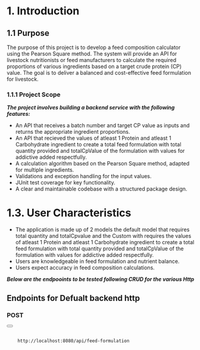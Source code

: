# 1. Introduction
## 1.1 Purpose
The purpose of this project is to develop a feed composition calculator using the Pearson Square method. The system will provide an API for livestock nutritionists or feed manufacturers to calculate the required proportions of various ingredients based on a target crude protein (CP) value. The goal is to deliver a balanced and cost-effective feed formulation for livestock.
### 1.1.1 Project Scope
***The project involves building a backend service with the following features:***
- An API that receives a batch number and target CP value as inputs and returns the appropriate ingredient proportions.
- An API that recieved the values of atleast 1 Protein and atleast 1 Carbohydrate ingredient to create a total feed formulation with total quantity provided and totalCpValue of the formulation with values for addictive added respectfully.
- A calculation algorithm based on the Pearson Square method, adapted for multiple ingredients.
- Validations and exception handling for the input values.
- JUnit test coverage for key functionality.
- A clear and maintainable codebase with a structured package design.

# 1.3. User Characteristics
- The application is made up of 2 models the default model that requires total quantity and totalCpvalue and the Custom with requires the values of atleast 1 Protein and atleast 1 Carbohydrate ingredient to create a total feed formulation with total quantity provided and totalCpValue of the formulation with values for addictive added respectfully.
- Users are knowledgeable in feed formulation and nutrient balance.
- Users expect accuracy in feed composition calculations.

***Below are the endpooints to be tested following CRUD for the various Http***
## Endpoints for Defualt backend http
### POST 
<div>
  <button onclick="copyToClipboard()"></button>
  <pre id="codeBlock">
    <code>
    http://localhost:8080/api/feed-formulation
    </code>
  </pre>
</div>


